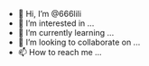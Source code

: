 - 👋 Hi, I’m @666lili
- 👀 I’m interested in ...
- 🌱 I’m currently learning ...
- 💞️ I’m looking to collaborate on ...
- 📫 How to reach me ...

<!---
666lili/666lili is a ✨ special ✨ repository because its `README.md` (this file) appears on your GitHub profile.
You can click the Preview link to take a look at your changes.
--->
